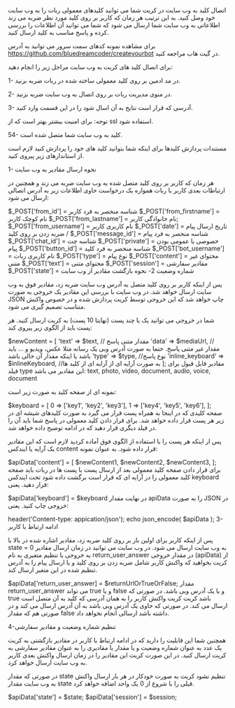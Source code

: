 اتصال کلید به وب سایت
در کریت شما می توانید کلیدهای معمولی ربات را به وب سایت خود وصل کنید. به این ترتیب هر زمان که کاربر بر روی کلید مورد نظر ضربه می زند اطلاعاتی به وب سایت شما ارسال می شود که شما می توانید آن اطلاعات را بررسی کرده و پاسخ مناسب به کلید ارسال کنید.

 برای مشاهده نمونه کدهای سمت سرور می توانید به آدرس https://github.com/bluedreamcoder/createyourbot در گیت هاب مراجعه کنید.

برای اتصال کلید های کریت به وب سایت مراحل زیر را انجام دهید:

1- در مد ادمین بر روی کلید معمولی ساخته شده در ربات ضربه بزنید.

2- در منوی مدیریت ربات بر روی اتصال به وب سایت ضربه بزنید.

3- آدرسی که قرار است نتایح به آن اسال شود را در این قسمت وارد کنید.

   توجه: برای امنیت بیشتر بهتر است که از ssl استفاده شود.

54- کلید به وب سایت شما متصل شده است.

مستندات پردازش کلیدها
برای اینکه شما بتوانید کلید های خود را پردازش کنید لازم است از استاندارهای زیر پیروی کنید.

1- نحوه ارسال مقادیر به وب سایت

هر زمان که کاربر بر روی کلید متصل شده به وب سایت ضربه می زند و همچنین در ارتباطات بعدی کاربر با ربات همواره یک درخواست حاوی اطلاعات زیر به آدرس اتصالی ارسال می شود:

$_POST['from_id'] = شناسه منحصر به فرد کاربر
$_POST['from_firstname'] = نام کوچک کاربر
$_POST['from_lastname'] = نام خانوادگی کاربر;
$_POST['from_username'] = نام کاربری کاربر
$_POST['date'] = تاریخ ارسال پیام / ضربه زدن بر روی کلید
$_POST['message_id'] = شناسه منحصر به فرد پیام
$_POST['chat_id'] = شناسه چت
$_POST['private'] = خصوصی یا عمومی بودن پیام
$_POST['button_id'] = شناسه منحصر به فرد کلید
$_POST['bot_username'] = نام کاربری ربات
$_POST['type'] = نوع پیام
$_POST['content'] = محتوای غیر متنی
$_POST['text'] = محتوای متنی
$_POST['session'] = مقادیر سفارشی
$_POST['state'] = شماره وضعیت
2- نحوه بازگشت مقادیر از وب سایت

پس از اینکه کاربر بر روی کلید متصل به آدرس وب سایت ضربه زد، مقادیر فوق به وب سایت ارسال خواهد شد. در وب سایت با بررسی این مقادیر یک خروجی به صورت JSON چاپ خواهد شد که این خروجی توسط کریت پردازش شده و در خصوص واکنش متناسب تصمیم گیری می شود.

شما در خروجی می توانید یک یا چند پست (نهایتا 10 پست) به کریت ارسال کنید. هر پست باید از الگوی زیر پیروی کند:

$newContent = [
   'text' => $text, // مقدار متنی پاسخ
   'data' => $mediaUrl, //مقدار غیر متنی پاسخ. حتما به صورت آدرس وبی یک رسانه مثلا عکس، ویدیو و ... باید باشد یا اینکه مقدار آن خالی باشد
   'type' => $type, //نوع پاسخ
   'inline_keyboard' => $inlineKeyboard, //به صورت آرایه ای از آرایه ای از کلید ها
];
  مقادیر قابل قبول برای فیلد type این مقادیر می باشد: text, photo, video, document, audio, voice, document

   نمونه ای از صفحه کلید به صورت زیر است:

$keyboard = [
   0 => ['key1', 'key2', 'key3'],
   1 => ['key4', 'key5', 'key6'],
];
  صفحه کلیدی که در اینجا به همراه پست قرار می گیرد به صورت کلیدهای شیشه ای در زیر هر پست قرار داده خواهد شد. برای قرار دادن کلید معمولی در پاسخ شما باید آن را در فیلد دیگری قرار دهید که در ادامه توضیح داده خواهد شد.

پس ار اینکه هر پست را با استفاده از الگوی فوق آماده کردید لازم است که این مقادیر یک آرایه یا ایندکس content قرار داده شود. به عنوان نمونه:

$apiData['content'] = [
   $newContent1,
   $newContent2,
   $newContent3,
];
برای قرار دادن صفحه کلید معمولی بعد از ارسال پست با پست ها در ربات باید صفحه کلید معمولی را در آرایه ای که قرار است برگشت داده شود تحت ایندکس keyboard قرار دهید. یعنی:

$apiData['keyboard'] = $keyboard
در نهایت مقدار apiData را به صورت JSON در خروجی چاپ کنید. یعنی:

header('Content-type: appication/json');
echo json_encode( $apiData );
3- ادامه ارتباط با کاربر

پس از اینکه کاربر برای اولین بار بر روی کلید ضربه زد، مقادیر اشاره شده در بالا با state = 0 به وب سایت ارسال می شود. در وب سایت می توانید در زمان ارسال مقادیر به خروجی با تنظیم متغیری به نام return_user_answer در مقدار خروجی (apiData) از کریت بخواهید که واکنش کاربر شامل ضربه زدن بر روی کلید و یا ارسال پیام را به آدرس تنظیم شده در این متغیر ارسال کند.

$apiData['return_user_answer] = $returnUrlOrTrueOrFalse;
مقدار return_user_answer می تواند true و یا false و یا یک آدرس وبی باشد. در صورتی که true باشد کریت کریت واکنش کاربر را به همان آدرسی که کلید به آن متصل است ارسال می کند. در صورتی که حاوی یک آدرس وبی باشد به آن آدرس ارسال می کند و در صورتی هم که مقدار false داشته باشد ارسالی انجام نخواهد داد.

4-تنظیم شماره وضعیت و مقادیر سفارشی

همچنین شما این قابلیت را دارید که در ادامه ارتباط با کاربر در مقادیر بازگشتی به کریت یک عدد به عنوان شماره وضعیت و یا مقدار یا مقادیری را به عنوان مقادیر سفارشی به کریت ارسال کنید. در این صورت کریت این مقادیر را در زمان ارسال واکنش بعدی کاربر به وب سایت ارسال خواهد کرد.

در صورتی که مقدار state تنظیم نشود کریت به صورت خودکار در هر بار ارسال واکنش به وب سایت مقدار state قبلی را با شروع از 0 یک واحد اضافه خواهد کرد.

$apiData['state'] = $state;
$apiData['session'] = $session;

